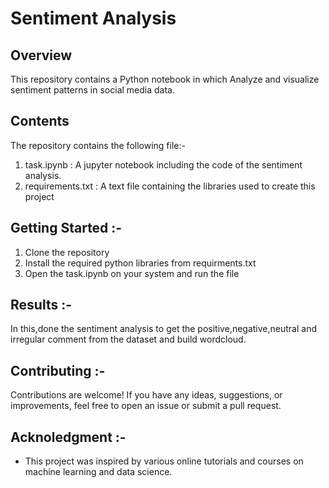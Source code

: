 # Sentiment Analysis

## Overview

This repository contains a Python notebook in which Analyze and visualize sentiment patterns in social media data.

## Contents

The repository contains the following file:-

1.  task.ipynb : A jupyter notebook including the code of the sentiment analysis.
2.  requirements.txt : A text file containing the libraries used to create this project

## Getting Started :-

1. Clone the repository
2. Install the required python libraries from requirments.txt
3. Open the task.ipynb on your system and run the file

## Results :-

In this,done the sentiment analysis to get the positive,negative,neutral and irregular comment from the dataset and  build wordcloud.

## Contributing :-

Contributions are welcome! If you have any ideas, suggestions, or improvements, feel free to open an issue or submit a pull request.

## Acknoledgment :-

- This project was inspired by various online tutorials and courses on machine learning and data science.
